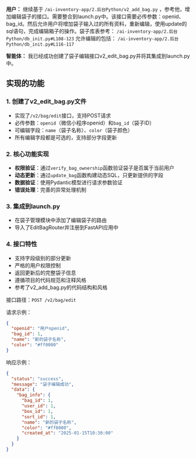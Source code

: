 **用户：** 继续基于 `/ai-inventory-app/2.后台Python/v2_add_bag.py` ，参考他，增加编辑袋子的接口。需要整合到launch.py中。该接口需要必传参数：openid、bag_id。然后允许用户将增加袋子输入过的所有资料，重新编辑，使用update的sql语句，完成编辑箱子的操作。袋子库表参考： `/ai-inventory-app/2.后台Python/db_init.py#L108-123` 允许编辑的包括： `/ai-inventory-app/2.后台Python/db_init.py#L116-117`

**智能体：** 我已经成功创建了袋子编辑接口v2_edit_bag.py并将其集成到launch.py中。

## 实现的功能

### 1. 创建了v2_edit_bag.py文件
- 实现了`/v2/bag/edit`接口，支持POST请求
- 必传参数：`openid`（微信小程序openid）和`bag_id`（袋子ID）
- 可编辑字段：`name`（袋子名称）、`color`（袋子颜色）
- 所有编辑字段都是可选的，支持部分字段更新

### 2. 核心功能实现
- **权限验证**：通过`verify_bag_ownership`函数验证袋子是否属于当前用户
- **动态更新**：通过`update_bag`函数构建动态SQL，只更新提供的字段
- **数据验证**：使用Pydantic模型进行请求参数验证
- **错误处理**：完善的异常处理机制

### 3. 集成到launch.py
- 在袋子管理模块中添加了编辑袋子的路由
- 导入了EditBagRouter并注册到FastAPI应用中

### 4. 接口特性
- 支持字段级别的部分更新
- 严格的用户权限控制
- 返回更新后的完整袋子信息
- 遵循项目的代码规范和注释风格
- 参考了v2_add_bag.py的代码结构和风格

接口路径：`POST /v2/bag/edit`

请求示例：
```json
{
  "openid": "用户openid",
  "bag_id": 1,
  "name": "新的袋子名称",
  "color": "#ff0000"
}
```

响应示例：
```json
{
  "status": "success",
  "message": "袋子编辑成功",
  "data": {
    "bag_info": {
      "bag_id": 1,
      "user_id": 1,
      "box_id": 1,
      "sort_id": 1,
      "name": "新的袋子名称",
      "color": "#ff0000",
      "created_at": "2025-01-15T10:30:00"
    }
  }
}
```